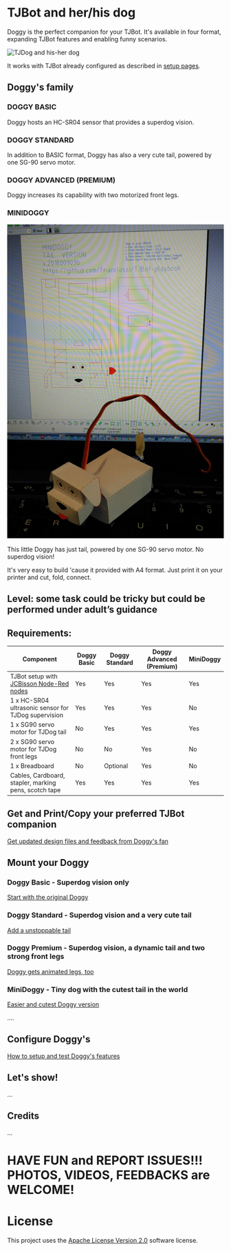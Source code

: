 # TJBot and her/his dog

Doggy is the perfect companion for your TJBot. It's available in four format, expanding TJBot features and enabling funny scenarios.

![TJDog and his-her dog](https://github.com/fmanclossi/TJBot-playbook/blob/master/examples/Doggy/Media/TJBot%20and%20Doggy%20-%20advanced%20version.gif)

It works with TJBot already configured as described in [setup pages](https://github.com/fmanclossi/TJBot-playbook/tree/master/setup).

## Doggy's family

### DOGGY BASIC 

Doggy hosts an HC-SR04 sensor that provides a superdog vision.

### DOGGY STANDARD

In addition to BASIC format, Doggy  has also a very cute tail, powered by one SG-90 servo motor.

### DOGGY ADVANCED (PREMIUM)

Doggy increases its capability with two motorized front legs.

### MINIDOGGY

![MiniDoggy](https://github.com/fmanclossi/TJBot-playbook/blob/master/examples/Doggy/Media/MiniDoggy_with_tail_20180903b.jpg)

This little Doggy has just tail, powered by one SG-90 servo motor. No superdog vision!

It's very easy to build 'cause it provided with A4 format. Just print it on your printer and cut, fold, connect.

## Level: some task could be tricky but could be performed under adult’s guidance

## Requirements:
Component |Doggy Basic | Doggy Standard | Doggy Advanced (Premium) | MiniDoggy
--------- | ---------- | -------------- | -------------- | ---------
TJBot setup with [JCBisson Node-Red nodes](https://github.com/fmanclossi/TJBot-playbook/blob/master/setup/Setup_Node-Red_on_TJBot.md) | Yes | Yes | Yes | Yes
1 x HC-SR04 ultrasonic sensor for TJDog supervision  | Yes | Yes | Yes | No
1 x SG90 servo motor for TJDog tail | No | Yes | Yes | Yes
2 x SG90 servo motor for TJDog front legs | No | No | Yes | No
1 x Breadboard | No | Optional | Yes | No
Cables, Cardboard, stapler, marking pens, scotch tape | Yes | Yes | Yes | Yes

## Get and Print/Copy your preferred TJBot companion

[Get updated design files and feedback from Doggy's fan](https://github.com/fmanclossi/TJBot-playbook/blob/master/examples/Doggy/Get%20and%20print%20Doggy.md)

 
## Mount your Doggy

### Doggy Basic - Superdog vision only

[Start with the original Doggy](https://github.com/fmanclossi/TJBot-playbook/blob/master/examples/Doggy/Create%20Doggy%20Basic.md)

### Doggy Standard - Superdog vision and a very cute tail

[Add a unstoppable tail](https://github.com/fmanclossi/TJBot-playbook/blob/master/examples/Doggy/Create%20Doggy%20Standard.md)

### Doggy Premium - Superdog vision, a dynamic tail and two strong front legs

[Doggy gets animated legs, too](https://github.com/fmanclossi/TJBot-playbook/blob/master/examples/Doggy/Create%20Doggy%20Premium.md)

### MiniDoggy - Tiny dog with the cutest tail in the world

[Easier and cutest Doggy version](https://github.com/fmanclossi/TJBot-playbook/blob/master/examples/Doggy/Create%20MiniDoggy.md)

....

## Configure Doggy's

[How to setup and test Doggy's features](https://github.com/fmanclossi/TJBot-playbook/blob/master/examples/Doggy/Setup%20Doggy%20and%20Test%20features.md)

## Let's show!
...

## Credits

...

# HAVE FUN and REPORT ISSUES!!! PHOTOS, VIDEOS, FEEDBACKS are WELCOME!

# License  
This project uses the [Apache License Version 2.0](../../LICENSE) software license.  
